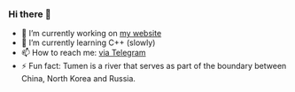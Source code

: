 ### Hi there 👋

- 🔭 I’m currently working on [my website](http://c00.packetkeepa.live)
- 🌱 I’m currently learning C++ (slowly)
- 📫 How to reach me: [via Telegram](https://t.me/loginstart)
- ⚡ Fun fact: Tumen is a river that serves as part of the boundary between China, North Korea and Russia.

<!--
**tumen102/tumen102** is a ✨ _special_ ✨ repository because its `README.md` (this file) appears on your GitHub profile.

Here are some ideas to get you started:

- 🔭 I’m currently working on ...
- 🌱 I’m currently learning ...
- 👯 I’m looking to collaborate on ...
- 🤔 I’m looking for help with ...
- 💬 Ask me about ...
- 📫 How to reach me: ...
- 😄 Pronouns: ...
- ⚡ Fun fact: ...
-->
